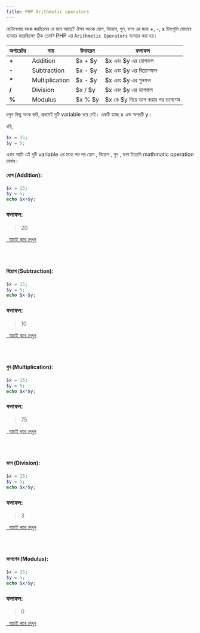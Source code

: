 ```yaml
---
title: PHP Arithmetic operators
---
```


ছোটবেলায় অংক করছিলেন যে মনে আছে? ঐসব অংকে যোগ, বিয়োগ, গুন, ভাগ এর জন্য +, -, x চিহ্নগুলি যেভাবে ব্যবহার করেছিলেন ঠিক তেমনি PHP এর `Arithmetic Operators` ব্যবহার করা হয়।

| অপারেটর | নাম | উদাহরন | ফলাফল | 
|---|---|---|---|
| **+** | Addition | $x + $y | $x এবং $y এর যোগফল | 
| **-** | Subtraction | $x - $y | $x এবং $y এর বিয়োগফল | 
| **\*** | Multiplication | $x - $y | $x এবং $y এর গুনফল | 
| **/** | Division | $x / $y | $x এবং $y এর ভাগফল | 
| **%** | Modulus | $x % $y | $x কে $y দিয়ে ভাগ করার পর ভাগশেষ |

চলুন কিছু অংক করি, প্রথমেই দুটি variable ধরে নেই। একটি হচ্ছে x এবং অপরটি y।

ধরি,
```php
$x = 15;
$y = 5;
```
এবার আমি এই দুটি variable এর মধ্যে পর পর যোগ , বিয়োগ , গুন , ভাগ ইত্যাদি mathmatic operation চালাব।

#### যোগ (Addition):
```php
$x = 15;
$y = 5;
echo $x+$y;
```
### ফলাফল:
> 20

<a href="http://code.runnable.com/V5N6krZGKUAMBEWb/operator-addition-for-php" target="_blank" class="try-it"><i class="fa fa-play"></i>&nbsp;&nbsp;যাচাই করে দেখুন</a>

<br/><br/>

#### বিয়োগ (Subtraction):
```php
$x = 15;
$y = 5;
echo $x-$y;
```
### ফলাফল:
> 10

<a href="http://code.runnable.com/V5N6krZGKUAMBEWb/operator-addition-for-php" target="_blank" class="try-it"><i class="fa fa-play"></i>&nbsp;&nbsp;যাচাই করে দেখুন</a>

<br/><br/>

#### গুন (Multiplication):
```php
$x = 15;
$y = 5;
echo $x*$y;
```
### ফলাফল:
> 75

<a href="http://code.runnable.com/V5N6krZGKUAMBEWb/operator-addition-for-php" target="_blank" class="try-it"><i class="fa fa-play"></i>&nbsp;&nbsp;যাচাই করে দেখুন</a>

<br/><br/>

#### ভাগ (Division):
```php
$x = 15;
$y = 5;
echo $x/$y;
```
### ফলাফল:
> 3

<a href="http://code.runnable.com/V5N6krZGKUAMBEWb/operator-addition-for-php" target="_blank" class="try-it"><i class="fa fa-play"></i>&nbsp;&nbsp;যাচাই করে দেখুন</a>

<br/><br/>

#### ভাগশেষ (Modulus):
```php
$x = 15;
$y = 5;
echo $x/$y;
```
### ফলাফল:
> 0

<a href="http://code.runnable.com/V5N6krZGKUAMBEWb/operator-addition-for-php" target="_blank" class="try-it"><i class="fa fa-play"></i>&nbsp;&nbsp;যাচাই করে দেখুন</a>

<br/><br/>




